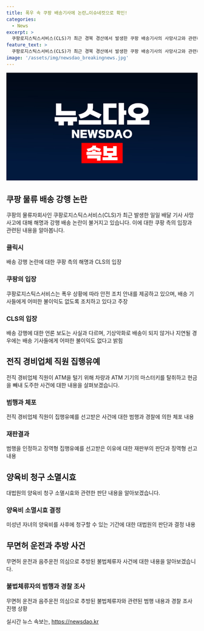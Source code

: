 ```yaml
---
title: 폭우 속 쿠팡 배송기사에 논란…이슈네컷으로 확인!
categories:
  - News
excerpt: >
  쿠팡로지스틱스서비스(CLS)가 최근 경북 경산에서 발생한 쿠팡 배송기사의 사망사고와 관련하여 폭우 중에도 배송을 강행했다는 주장에 대해 해명했습니다. CLS는 기상악화로 인해 배송이 지연될 수 있는 점에 대해 양해를 부탁하며, 배송기사들에게 불이익이 없다고 강조했습니다. 또한, 전 경비업체 직원이 ATM을 털어 형량을 집행유예받았고, 대법원은 자녀가 성인이 된 후 10년 동안만 양육비를 청구할 수 있다는 판단을 내렸으며, 불법체류자가 운전면허 없이 운전한 후 추방됐다는 소식이 전해졌다.
feature_text: >
  쿠팡로지스틱스서비스(CLS)가 최근 경북 경산에서 발생한 쿠팡 배송기사의 사망사고와 관련하여 폭우 중에도 배송을 강행했다는 주장에 대해 해명했습니다. CLS는 기상악화로 인해 배송이 지연될 수 있는 점에 대해 양해를 부탁하며, 배송기사들에게 불이익이 없다고 강조했습니다. 또한, 전 경비업체 직원이 ATM을 털어 형량을 집행유예받았고, 대법원은 자녀가 성인이 된 후 10년 동안만 양육비를 청구할 수 있다는 판단을 내렸으며, 불법체류자가 운전면허 없이 운전한 후 추방됐다는 소식이 전해졌다.
image: '/assets/img/newsdao_breakingnews.jpg'
---
```


<p><img src="/assets/img/newsdao_breakingnews.jpg" alt="ranknews 속보" /></p>

<h2 data-ke-size="size26">쿠팡 물류 배송 강행 논란</h2>

<p data-ke-size="size16">쿠팡의 물류자회사인 쿠팡로지스틱스서비스(CLS)가 최근 발생한 일일 배달 기사 사망사고에 대해 해명과 강행 배송 논란이 불거지고 있습니다. 이에 대한 쿠팡 측의 입장과 관련된 내용을 알아봅니다.</p>

<h3>클릭시</h3>

<p data-ke-size="size16">배송 강행 논란에 대한 쿠팡 측의 해명과 CLS의 입장</p>

<h3>쿠팡의 입장</h3>

<p data-ke-size="size16">쿠팡로지스틱스서비스는 폭우 상황에 따라 안전 조치 안내를 제공하고 있으며, 배송 기사들에게 어떠한 불이익도 없도록 조치하고 있다고 주장</p>

<h3>CLS의 입장</h3>

<p data-ke-size="size16">배송 강행에 대한 언론 보도는 사실과 다르며, 기상악화로 배송이 되지 않거나 지연될 경우에는 배송 기사들에게 어떠한 불이익도 없다고 밝힘</p>

<h2 data-ke-size="size26">전직 경비업체 직원 집행유예</h2>

<p data-ke-size="size16">전직 경비업체 직원이 ATM을 털기 위해 차량과 ATM 기기의 마스터키를 탈취하고 현금을 빼내 도주한 사건에 대한 내용을 살펴보겠습니다.</p>

<h3>범행과 체포</h3>

<p data-ke-size="size16">전직 경비업체 직원이 집행유예를 선고받은 사건에 대한 범행과 경찰에 의한 체포 내용</p>

<h3>재판결과</h3>

<p data-ke-size="size16">범행을 인정하고 징역형 집행유예를 선고받은 이유에 대한 재판부의 판단과 징역형 선고 내용</p>

<h2 data-ke-size="size26">양육비 청구 소멸시효</h2>

<p data-ke-size="size16">대법원의 양육비 청구 소멸시효와 관련한 판단 내용을 알아보겠습니다.</p>

<h3>양육비 소멸시효 결정</h3>

<p data-ke-size="size16">미성년 자녀의 양육비를 사후에 청구할 수 있는 기간에 대한 대법원의 판단과 결정 내용</p>

<h2 data-ke-size="size26">무면허 운전과 추방 사건</h2>

<p data-ke-size="size16">무면허 운전과 음주운전 의심으로 추방된 불법체류자 사건에 대한 내용을 알아보겠습니다.</p>

<h3>불법체류자의 범행과 경찰 조사</h3>

<p data-ke-size="size16">무면허 운전과 음주운전 의심으로 추방된 불법체류자와 관련된 범행 내용과 경찰 조사 진행 상황</p>
실시간 뉴스 속보는, <a href="https://newsdao.kr" rel="dofollow">https://newsdao.kr</a>


